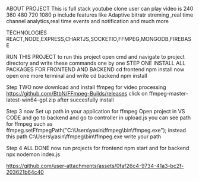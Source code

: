 ABOUT PROJECT 
This is full stack youtube clone 
user can play video is 240 360 480 720 1080 p 
include features like Adaptive bitratr streming ,real time channel analytics,real time events and notification and much more 

TECHNOLOGIES 
REACT,NODE,EXPRESS,CHARTJS,SOCKETIO,FFMPEG,MONGODB,FIREBASE

RUN THIS PROJECT
to run this project open cmd and navigate to project directory and write these commands one by one 
STEP ONE INSTALL ALL PACKAGES FOR FRONTEND AND BACKEND 
cd frontend 
npm install 
now open one more terminal and write 
cd backend 
npm install 

Step TWO 
now download and install ffmpeg for video processing 
https://github.com/BtbN/FFmpeg-Builds/releases
click on ffmpeg-master-latest-win64-gpl.zip after succesfully install 

Step 3
now Set up path in your application for ffmpeg 
Open project in VS CODE and go to backend and go to controller 
in upload.js you can see path for ffmpeg such as 
ffmpeg.setFfmpegPath("C:\\Users\\yasin\\ffmpeg\\bin\\ffmpeg.exe");
instead this path C:\\Users\\yasin\\ffmpeg\\bin\\ffmpeg.exe write your path 

Step 4 ALL DONE now run projects 
 for frontend 
 npm start
and for backend 
npx nodemon index.js 







https://github.com/user-attachments/assets/0faf26c4-9734-41a3-bc2f-203621b64c40






